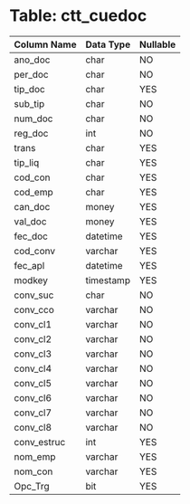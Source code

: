 # Table: ctt_cuedoc

| Column Name | Data Type | Nullable |
|-------------|-----------|----------|
| ano_doc | char | NO |
| per_doc | char | NO |
| tip_doc | char | YES |
| sub_tip | char | NO |
| num_doc | char | NO |
| reg_doc | int | NO |
| trans | char | YES |
| tip_liq | char | YES |
| cod_con | char | YES |
| cod_emp | char | YES |
| can_doc | money | YES |
| val_doc | money | YES |
| fec_doc | datetime | YES |
| cod_conv | varchar | YES |
| fec_apl | datetime | YES |
| modkey | timestamp | YES |
| conv_suc | char | NO |
| conv_cco | varchar | NO |
| conv_cl1 | varchar | NO |
| conv_cl2 | varchar | NO |
| conv_cl3 | varchar | NO |
| conv_cl4 | varchar | NO |
| conv_cl5 | varchar | NO |
| conv_cl6 | varchar | NO |
| conv_cl7 | varchar | NO |
| conv_cl8 | varchar | NO |
| conv_estruc | int | YES |
| nom_emp | varchar | YES |
| nom_con | varchar | YES |
| Opc_Trg | bit | YES |
